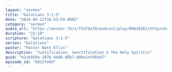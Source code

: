 ```yaml
---
layout: "sermon"
title: "Galatians 3:1-5"
date: "2024-05-12T16:53:54.000Z"
category: "sermon"
audio_url: "https://anchor.fm/s/f5d78a70/podcast/play/86639262/https%3A%2F%2Fd3ctxlq1ktw2nl.cloudfront.net%2Fproduction%2F2024-4-12%2F377361478-48000-1-f0b3e625c888d.m4a"
duration: "22:10"
scripture: "Galatians 3:1-5"
series: "Galatians"
pastor: "Pastor Nate Ellis"
description: "Justification, Sanctification & The Holy Spirit\n"
guid: "b2cb950a-2876-44d8-80b7-89be1efd01d7"
episode_id: "8813fe6d"
---
```


